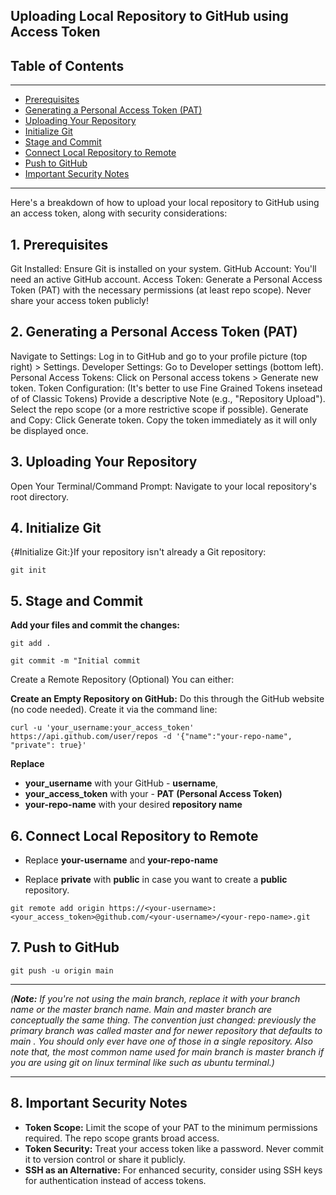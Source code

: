 ## Uploading Local Repository to GitHub using Access Token

## Table of Contents
---
<!-- vscode-markdown-toc -->
- [Prerequisites](#1-prerequisites)
- [Generating a Personal Access Token (PAT)](#2-generating-a-personal-access-token-pat)
- [Uploading Your Repository](#3-uploading-your-repository)
- [Initialize Git](#4-initialize-git)
- [Stage and Commit](#5-stage-and-commit)
- [Connect Local Repository to Remote](#6-connect-local-repository-to-remote)
- [Push to GitHub](#7-push-to-github)
- [Important Security Notes](#8-important-security-notes)

<!-- vscode-markdown-toc-config
	numbering=true
	autoSave=true
	/vscode-markdown-toc-config -->
<!-- /vscode-markdown-toc --> 
 ---

Here's a breakdown of how to upload your local repository to GitHub using an access token, along with security considerations:

##  1. <a name='Prerequisites'></a>Prerequisites

Git Installed: Ensure Git is installed on your system.
GitHub Account: You'll need an active GitHub account.
Access Token: Generate a Personal Access Token (PAT) with the necessary permissions (at least repo scope). Never share your access token publicly!

##  2. <a name='GeneratingaPersonalAccessTokenPAT'></a>Generating a Personal Access Token (PAT)

Navigate to Settings: Log in to GitHub and go to your profile picture (top right) > Settings.
Developer Settings: Go to Developer settings (bottom left).
Personal Access Tokens: Click on Personal access tokens > Generate new token.
Token Configuration:
(It's better to use Fine Grained Tokens insetead of of Classic Tokens)
Provide a descriptive Note (e.g., "Repository Upload").
Select the repo scope (or a more restrictive scope if possible).
Generate and Copy: Click Generate token. Copy the token immediately as it will only be displayed once.

##  3. <a name='UploadingYourRepository'></a>Uploading Your Repository

Open Your Terminal/Command Prompt: Navigate to your local repository's root directory.

##  4. <a name='InitializeGit'></a>Initialize Git

 {#Initialize Git:}If your repository isn't already a Git repository:

```
git init
```

##  5. <a name='StageandCommit'></a>Stage and Commit

**Add your files and commit the changes:**

```
git add .
```
```
git commit -m "Initial commit
```

Create a Remote Repository (Optional) You can either:

**Create an Empty Repository on GitHub:** Do this through the GitHub website (no code needed).
Create it via the command line:

```
curl -u 'your_username:your_access_token' https://api.github.com/user/repos -d '{"name":"your-repo-name", "private": true}'
```

**Replace** 

-   **your_username** with your GitHub -    **username**, 
-   **your_access_token** with your -   **PAT** **(Personal Access Token)**
-   **your-repo-name** with your desired **repository name**

##  6. <a name='ConnectLocalRepositorytoRemote'></a>Connect Local Repository to Remote 

-   Replace **your-username** and **your-repo-name**

-   Replace **private** with **public** in case you want to create a **public** repository.

```
git remote add origin https://<your-username>:<your_access_token>@github.com/<your-username>/<your-repo-name>.git
```

##  7. <a name='PushtoGitHub'></a>Push to GitHub

```
git push -u origin main
```
---
*(**Note:** If you're not using the main branch, replace it with your branch name or the master branch name. Main and master branch are conceptually the same thing. The convention just changed: previously the primary branch was called master and for newer repository that defaults to main . You should only ever have one of those in a single repository. Also note that, the most common name used for main branch is master branch if you are using git on linux terminal like such as ubuntu terminal.)*

---
##  8. <a name='ImportantSecurityNotes'></a>Important Security Notes 

-   **Token Scope:** Limit the scope of your PAT to the minimum permissions required. The repo scope grants broad access.
-   **Token Security:** Treat your access token like a password. Never commit it to version control or share it publicly.
-   **SSH as an Alternative:** For enhanced security, consider using SSH keys for authentication instead of access tokens.
